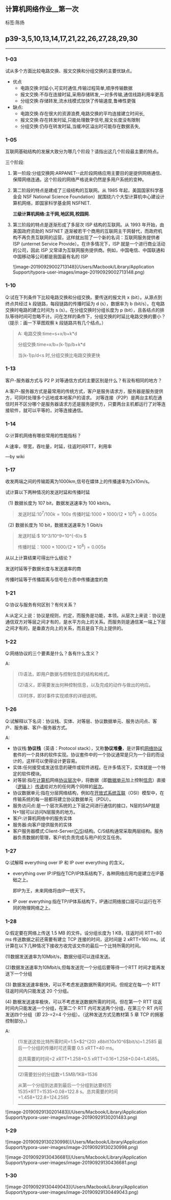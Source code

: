 ## 计算机网络作业__第一次

标签:陈扬

## p39-3,5,10,13,14,17,21,22,26,27,28,29,30

---

### 1-03 

试从多个方面比较电路交换、报文交换和分组交换的主要优缺点。

- 优点
    - 电路交换:时延小,可实时通信,传输过程简单,顺序传输数据
    - 报文交换:不存在连接时延,采用存储转发,一对多传输,通信线路利用率更高
    - 分组交换:存储转发,流水线模式加快了传输速度,鲁棒性更强
- 缺点:
    - 电路交换:存在很大的资源浪费,电路交换的平均连接建立时间长,
    - 报文交换:存在转发时延,只能处理数字信号,报文长度没有限制
    - 分组交换:仍存在转发时延,当缓冲区溢出时可能存在数据丢失,

### 1-05 

互联网基础结构的发展大致分为哪几个阶段？请指出这几个阶段最主要的特点。

三个阶段:

1. 第一阶段:分组交换网:ARPANET--此阶段网络应用主要目的是提供网络通信、保障网络连通。这个阶段的网络严格说来仍然是多用户系统的变种。

2. 第二阶段的特点是建成了三级结构的互联网。从 1985 年起，美国国家科学基金会 NSF National Science Foundation）就围绕六个大型计算机中心建设计算机网络，即国家科学基金网 NSFNET.

    **三级计算机网络:主干网,地区网,校园网.**

3. 第三阶段的特点是逐渐形成了多层次 ISP 结构的互联网。从 1993 年开始，由美国政府资助的 NSFNET 逐渐被若干个商用的互联网主干网替代，而政府机构不再负责互联网的运营。这样就出现了一个新的名词：互联网服务提供者 ISP (unternet Service Provide）。在许多情况下，ISP 就是一个进行商业活动的公司，因此 ISP 又常译为互联网服务提供商。例如，中国电信、中国联通和中国移动等公司都是我国最有名的 ISP

    ![image-20190929002713148](/Users/Macbook/Library/Application Support/typora-user-images/image-20190929002713148.png)

###  1-10 

Q:试在下列条件下比较电路交换和分组交换。要传送的报文共 x (bit）。从源点到终点共经过 k 段链路，每段链路的传播时延为 d (s），数据率为 b (bit/s）。在电路交换时电路的建立时间为 s (s）。在分组交换时分组长度为 p (bit），且各结点的排队等待时间可忽略不计。问在怎样的条件下，分组交换的时延比电路交换的要小？（提示：画一下草图观察 k 段链路共有几个结点。）

> A: 电路交换:time=s+x/b+k*d
>
> 分组交换:time=x/b+(k-1)p/b+k*d
>
> 当(k-1)p/d<s 时,分组交换比电路交换更快

### 1-13

客户-服务器方式与 P2 P 对等通信方式的主要区别是什么？有没有相同的地方？

A:客户-服务器方式是最常用的传统方式，客户是服务请求方，服务器是服务提供方，可同时处理多个远地或本地客户的请求。
对等连接（P2P）是两台主机在通信时并不区分哪个是服务器请求方还是服务提供方，只要两台主机都运行了对等连接软件，就可以平等的，对等连接通信。

### 1-14

Q:计算机网络有哪些常用的性能指标？

A:速率，带宽，吞吐量，时延，往返时间RTT，利用率

—by wiki

### 1-17

收发两端之间的传输距离为1000km,信号在媒体上的传播速率为2x10m/s。

试计算以下两种情况的发送时延和传播时延

（1) 数据长度为 107 bit，数据发送速率为 100 kbit/s。

> 发送时延:$10^7/100 k=100 s$
> 传播时延:$1000*1000/(2*10^8)=0.005s$

（2) 数据长度为 10 bit，数据发送速率为 1 Gbit/s 

> 发送时延:$ 10^3/10^9=10^{-6}s $
>
> 传播时延：$1000 \times 1000/ (2*10^8) =0.005 s$

从以上计算结果可得出什么结论？

发送时延等于数据长度与发送速率的商

传播时延等于传播距离与信号在介质中传播速度的商

### 1-21

Q:协议与服务有何区别？有何关系？

A:从定义上说：协议是规则，约定，而服务是功能，本领。从层次上来说：协议是通信双方对等层之间才有的，是水平方向上的关系。而服务则是通信某一端上下层之间才有的，是垂直方向上的关系，而且是自下向上提供的。

### 1-22

Q:网络协议的三个要素是什么？各有什么含义？

A:

> (1)语法，即用户数据与控制信息的结构和格式。
>
> (2)语义，即需要发出何种控制信息，以及完成的动作与做出的响应。
>
> (3)时序，即对事件实现顺序的详细说明。

### 1-26

Q:试解释以下名词：协议栈、实体、对等层、协议数据单元、服务访问点、客户、服务器、客户-服务器方式。

A:

- 协议栈:**协议栈**（英语：Protocol stack），又称**协议堆叠**，是计算机[网络协议](https://baike.baidu.com/item/网络协议)套件的一个具体的软件实现。协议套件中的一个协议通常是只为一个目的而设计的，这样可以使得设计更容易。
- 实体:任何接受或发送信息的硬件或软件进程。在许多情况下，实体就是一个特定的软件模块。
- 对等层:指在[计算机](https://baike.baidu.com/item/计算机)网络[协议](https://baike.baidu.com/item/协议)[层次](https://baike.baidu.com/item/层次/424052)中，将数据（即[数据单元](https://baike.baidu.com/item/数据单元/1415766)加上控制[信息](https://baike.baidu.com/item/信息)）直接（[逻辑](https://baike.baidu.com/item/逻辑/543)上）[传递](https://baike.baidu.com/item/传递)给对方的任何两个同样的[层次](https://baike.baidu.com/item/层次/424052)。
- 协议数据单元:指在分层网络结构，例如在[开放式系统互联](https://baike.baidu.com/item/开放式系统互联)（OSI）模型中，在传输系统的每一层都将建立协议数据单元（PDU）。
- 服务访问点:是一个层次系统的上下层之间进行通信的接口，N层的SAP就是N+1层可以访问N层服务的地方。
- 客户:计算机网络中的服务实体
- 服务器:向客户提供服务的实体
- 客户服务器模式:Client-Server([C/S](https://baike.baidu.com/item/C%2FS))结构。C/S结构通常采取两层结构。服务器负责数据的管理，客户机负责完成与用户的交互任务。

### 1-27

Q:试解释 everything over IP 和 IP over everything 的含义。

-  everything over IP:IP指在TCP/IP体系结构下，各种网络应用均是建立在IP基础之上。

    即IP为王，未来网络将由IP一统天下。

- IP over everything:指在TP/IP体系结构下，IP通过网络接口层可以运行在不同的物理网络之上。

### 1-28

Q:假定要在网络上传送 1.5 MB 的文件。设分组长度为 1 KB，往返时间 RTT=80 ms 传送数据之前还需要有建立 TCP 连接的时间，这时间是 2 xRTT=160 ms。试计算在以下几种情况下接收方收完该文件的最后一个比特所需的时间。

 (1)数据发送速率为10Mbit/s，数据分组可以连续发送。

(2)数据发送速率为10Mbit/s,但每发送完一个分组后要等待一个RTT 时间才能再发送下一个分组

(3) 数据发送速率极快，可以不考虑发送数据所需的时间。但规定在每一个 RTT 往返时间内只能发送 20 个分组。

 (4) 数椐发送速率极快，可以不考虑发送数据所需的时间。但在第一个 RTT 往返时间内只能发送一个分组，在第二个 RTT 内可发送两个分组，在第三个 RT 内可发送四个分组（即 23-=2=4 个分组）。（这种发送方式见教材第 5 章 TCP 的拥塞控制部分。）

A:

>
>
>(1)发送这些比特所需时间=1.5×$2^{20} $x8bit(10x$10^6$bit/s)=1.2585 最后一个分组的传播时可还需要 0.5 xRTT=40 ms。
>
>总共需要的时间=2 xRTT+1.258+0.5 xRTT=0.16+1.258+0.04=1.4585。
>
>---
>
>(2)需要划分的分组数=1.5MB/1KB=1536
>
>从第一个分组到达直到最后一个分组到达要经历 1535×RTT=1535×0.08=122.8 s。总共需要的时间=1.458+122.8=124.2585
>
>---

![image-20190929130201483](/Users/Macbook/Library/Application Support/typora-user-images/image-20190929130201483.png)



### 1-29

![image-20190929130230998](/Users/Macbook/Library/Application Support/typora-user-images/image-20190929130230998.png)

![image-20190929130436681](/Users/Macbook/Library/Application Support/typora-user-images/image-20190929130436681.png)

### 1-30

![image-20190929130449043](/Users/Macbook/Library/Application Support/typora-user-images/image-20190929130449043.png)